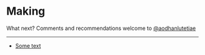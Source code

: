 # Making

What next? Comments and recommendations welcome to [@aodhanlutetiae](https://twitter.com/aodhanlutetiae/)

---

- [Some text](https://aodhanlutetiae.github.io/dj_recsys/casestudies)
